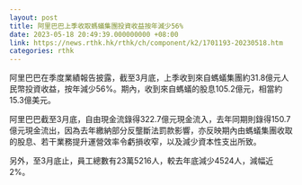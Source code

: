 ```yaml
---
layout: post
title: 阿里巴巴上季收取螞蟻集團投資收益按年減少56%
date: 2023-05-18 20:49:39.000000000 +08:00
link: https://news.rthk.hk/rthk/ch/component/k2/1701193-20230518.htm
categories: rthk
---
```


阿里巴巴在季度業績報告披露，截至3月底，上季收到來自螞蟻集團約31.8億元人民幣投資收益，按年減少56%。期內，收到來自螞蟻的股息105.2億元，相當約15.3億美元。

阿里巴巴截至3月底，自由現金流錄得322.7億元現金流入，去年同期則錄得150.7億元現金流出，因為去年繳納部分反壟斷法罰款影響，亦反映期內由螞蟻集團收取的股息、若干業務提升運營效率令虧損收窄，以及減少資本性支出所致。

另外，至3月底止，員工總數有23萬5216人，較去年底減少4524人，減幅近2%。
